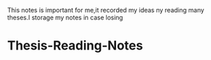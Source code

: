 This notes is important for me,it recorded my ideas ny reading many theses.I storage my notes in case losing
# Thesis-Reading-Notes
